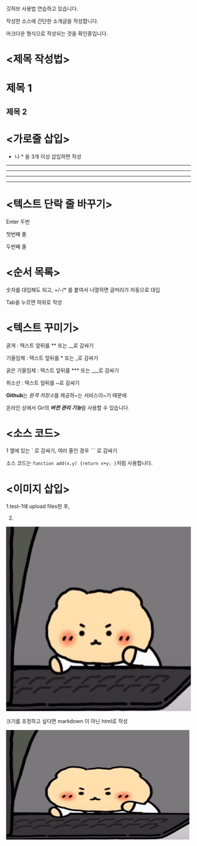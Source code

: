 깃허브 사용법 연습하고 있습니다.

작성한 소스에 간단한 소개글을 작성합니다.

마크다운 형식으로 작성되는 것을 확인중입니다.

# <제목 작성법>

# 제목 1

## 제목 2

# <가로줄 삽입>
- 나 * 을 3개 이상 삽입하면 작성
---
- - - 
*****
* * *

# <텍스트 단락 줄 바꾸기>
Enter 두번

첫번째 줄

두번째 줄

# <순서 목록>

숫자를 대입해도 되고, +/-/* 를 붙여서 나열하면 글머리가 자동으로 대입

  Tab을 누르면 하위로 작성

# <텍스트 꾸미기>

  굵게 : 텍스트 앞뒤를 ** 또는 __로 감싸기

  기울임체 : 텍스트 앞뒤를 * 또는 _로 감싸기

  굵은 기울임체 : 텍스트 앞뒤를 *** 또는 ___로 감싸기

  취소선 : 텍스트 앞뒤를 ~로 감싸기


**Github**는 *원격 저장소*를 제공하~는 서비스이~기 때문에

온라인 상에서 Gir의 ***버전 관리 기능***을 사용할 수 있습니다.

# <소스 코드>

  1 옆에 있는 ` 로 감싸기, 여러 줄인 경우 ``` 로 감싸기
  
소스 코드는 `function add(x,y) {return x+y; }`처럼 사용합니다. 

# <이미지 삽입>

1.test-1에 upload files한 후,

2.
![프로필 이미지](./mangom_e.jpg)

크기를 조정하고 싶다면 markdown 이 아닌 html로 작성

<img src="./mangom_e.jpg" alt="망곰이" width="500" height="300">
